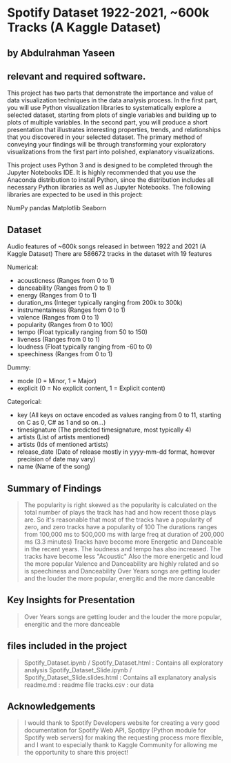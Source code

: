 # Spotify Dataset 1922-2021, ~600k Tracks (A Kaggle Dataset)
## by Abdulrahman Yaseen


## relevant and required software.

This project has two parts that demonstrate the importance and value of data visualization techniques in the data analysis process. In the first part, you will use Python visualization libraries to systematically explore a selected dataset, starting from plots of single variables and building up to plots of multiple variables. In the second part, you will produce a short presentation that illustrates interesting properties, trends, and relationships that you discovered in your selected dataset. The primary method of conveying your findings will be through transforming your exploratory visualizations from the first part into polished, explanatory visualizations.

This project uses Python 3 and is designed to be completed through the Jupyter Notebooks IDE. It is highly recommended that you use the Anaconda distribution to install Python, since the distribution includes all necessary Python libraries as well as Jupyter Notebooks. The following libraries are expected to be used in this project:

NumPy
pandas
Matplotlib
Seaborn

## Dataset


Audio features of ~600k songs released in between 1922 and 2021 (A Kaggle Dataset)
There are 586672 tracks in the dataset with 19 features

Numerical:
- acousticness (Ranges from 0 to 1)
- danceability (Ranges from 0 to 1)
- energy (Ranges from 0 to 1)
- duration_ms (Integer typically ranging from 200k to 300k)
- instrumentalness (Ranges from 0 to 1)
- valence (Ranges from 0 to 1)
- popularity (Ranges from 0 to 100)
- tempo (Float typically ranging from 50 to 150)
- liveness (Ranges from 0 to 1)
- loudness (Float typically ranging from -60 to 0)
- speechiness (Ranges from 0 to 1)

Dummy:

- mode (0 = Minor, 1 = Major)
- explicit (0 = No explicit content, 1 = Explicit content)

Categorical:

- key (All keys on octave encoded as values ranging from 0 to 11, starting on C as 0, C# as 1 and so on…)
- timesignature (The predicted timesignature, most typically 4)
- artists (List of artists mentioned)
- artists (Ids of mentioned artists)
- release_date (Date of release mostly in yyyy-mm-dd format, however precision of date may vary)
- name (Name of the song)


## Summary of Findings

> The popularity is right skewed as the popularity is calculated on the total number of plays the track has had and how recent those plays are. So it's reasonable that most of 
> the tracks have a popularity of zero, and zero tracks have a popularity of 100
> The durations ranges from 100,000 ms to 500,000 ms with large freq at duration of 200,000 ms (3.3 minutes)
> Tracks have become more Energetic and Danceable in the recent years. The loudness and tempo has also increased. The tracks have become less "Acoustic" Also the more energetic and loud the more popular
> Valence and Danceability are highly related and so is speechiness and Danceability
> Over Years songs are getting louder and the louder the more popular, energitic and the more danceable


## Key Insights for Presentation

> Over Years songs are getting louder and the louder the more popular, energitic and the more danceable

## files included in the project

> Spotify_Dataset.ipynb / Spotify_Dataset.html : Contains all exploratory analysis
> Spotify_Dataset_Slide.ipynb / Spotify_Dataset_Slide.slides.html : Contains all explanatory analysis
> readme.md : readme file
> tracks.csv : our data

## Acknowledgements

> I would thank to Spotify Developers website for creating a very good documentation for Spotify Web API, Spotipy (Python module for Spotify web servers) for making the requesting process more flexible, and I want to especially thank to Kaggle Community for allowing me the opportunity to share this project!
